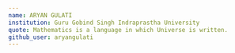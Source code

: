 ```yaml
---
name: ARYAN GULATI
institution: Guru Gobind Singh Indraprastha University
quote: Mathematics is a language in which Universe is written.
github_user: aryangulati
---
```

